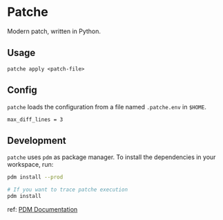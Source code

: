 # Patche

Modern patch, written in Python.

## Usage

```shell
patche apply <patch-file>
```

## Config

`patche` loads the configuration from a file named `.patche.env` in `$HOME`.

```shell
max_diff_lines = 3
```

## Development

`patche` uses `pdm` as package manager. To install the dependencies in your workspace, run:

```bash
pdm install --prod

# If you want to trace patche execution
pdm install
```

ref: [PDM Documentation](https://pdm-project.org/en/latest/usage/dependency/)
